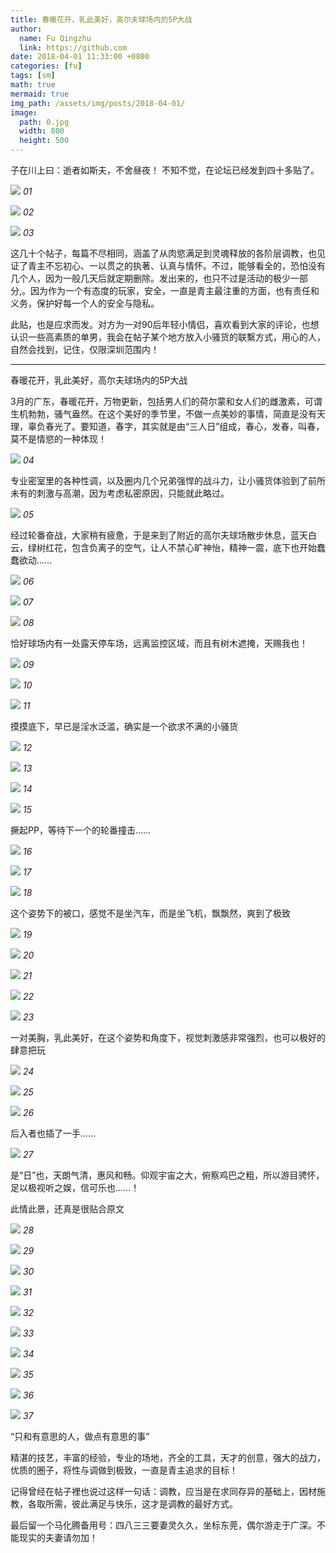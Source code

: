 ```yaml
---
title: 春暖花开，乳此美好，高尔夫球场内的5P大战
author:
  name: Fu Qingzhu
  link: https://github.com
date: 2018-04-01 11:33:00 +0800
categories: [fu]
tags: [sm]
math: true
mermaid: true
img_path: /assets/img/posts/2018-04-01/
image:
  path: 0.jpg
  width: 800
  height: 500
---
```


子在川上曰：逝者如斯夫，不舍昼夜！
不知不觉，在论坛已经发到四十多贴了。

![](1.jpg)
_01_

![](2.jpg)
_02_

![](3.jpg)
_03_

这几十个帖子，每篇不尽相同，涵盖了从肉慾满足到灵魂释放的各阶层调教，也见证了青主不忘初心、一以贯之的执著、认真与情怀。不过，能够看全的，恐怕没有几个人，因为一般几天后就定期删除。发出来的，也只不过是活动的极少一部分,。因为作为一个有态度的玩家，安全，一直是青主最注重的方面，也有责任和义务，保护好每一个人的安全与隐私。

此贴，也是应求而发。对方为一对90后年轻小情侣，喜欢看到大家的评论，也想认识一些高素质的单男，我会在帖子某个地方放入小骚货的联繫方式，用心的人，自然会找到，记住，仅限深圳范围内！

---

春暖花开，乳此美好，高尔夫球场内的5P大战

3月的广东，春暖花开，万物更新，包括男人们的荷尔蒙和女人们的雌激素，可谓生机勃勃，骚气盎然。在这个美好的季节里，不做一点美妙的事情，简直是没有天理，辜负春光了。要知道，春字，其实就是由“三人日”组成，春心，发春，叫春，莫不是情慾的一种体现！

![](4.jpg)
_04_

专业密室里的各种性调，以及圈内几个兄弟强悍的战斗力，让小骚货体验到了前所未有的刺激与高潮，因为考虑私密原因，只能就此略过。

![](5.jpg)
_05_

经过轮番奋战，大家稍有疲惫，于是来到了附近的高尔夫球场散步休息，蓝天白云，绿树红花，包含负离子的空气，让人不禁心旷神怡，精神一震，底下也开始蠢蠢欲动……

![](6.jpg)
_06_

![](7.jpg)
_07_

![](8.jpg)
_08_

恰好球场内有一处露天停车场，远离监控区域，而且有树木遮掩，天赐我也！

![](9.jpg)
_09_

![](10.jpg)
_10_

![](11.jpg)
_11_

摸摸底下，早已是淫水泛滥，确实是一个欲求不满的小骚货

![](12.jpg)
_12_

![](13.jpg)
_13_

![](14.jpg)
_14_

![](15.jpg)
_15_

撅起PP，等待下一个的轮番撞击……

![](16.jpg)
_16_

![](17.jpg)
_17_

![](18.jpg)
_18_

这个姿势下的被口，感觉不是坐汽车，而是坐飞机，飘飘然，爽到了极致

![](19.jpg)
_19_

![](20.jpg)
_20_

![](21.jpg)
_21_

![](22.jpg)
_22_

![](23.jpg)
_23_

一对美胸，乳此美好，在这个姿势和角度下，视觉刺激感非常强烈，也可以极好的肆意把玩

![](24.jpg)
_24_

![](25.jpg)
_25_

![](26.jpg)
_26_

后入者也插了一手……

![](27.jpg)
_27_

是“日”也，天朗气清，惠风和畅。仰观宇宙之大，俯察鸡巴之粗，所以游目骋怀，足以极视听之娱，信可乐也……！

此情此景，还真是很贴合原文

![](28.jpg)
_28_

![](29.jpg)
_29_

![](30.jpg)
_30_

![](31.jpg)
_31_

![](32.jpg)
_32_

![](33.jpg)
_33_

![](34.jpg)
_34_

![](35.jpg)
_35_

![](36.jpg)
_36_

![](37.jpg)
_37_

“只和有意思的人，做点有意思的事”

精湛的技艺，丰富的经验，专业的场地，齐全的工具，天才的创意，强大的战力，优质的圈子，将性与调做到极致，一直是青主追求的目标！

记得曾经在帖子裡也说过这样一句话：调教，应当是在求同存异的基础上，因材施教，各取所需，彼此满足与快乐，这才是调教的最好方式。

最后留一个马化腾备用号：四八三三要妻灵久久，坐标东莞，偶尔游走于广深。不能现实的夫妻请勿加！


